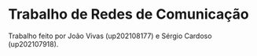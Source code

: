 # Trabalho de Redes de Comunicação

Trabalho feito por João Vivas (up202108177) e Sérgio Cardoso (up202107918).
